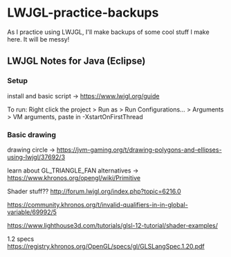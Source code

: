 # LWJGL-practice-backups
As I practice using LWJGL, I'll make backups of some cool stuff I make here. It will be messy!

## LWJGL Notes for Java (Eclipse)

### Setup
install and basic script -> https://www.lwjgl.org/guide 

To run: Right click the project > Run as > Run Configurations... > Arguments > VM arguments, paste in -XstartOnFirstThread

### Basic drawing
drawing circle -> https://jvm-gaming.org/t/drawing-polygons-and-ellipses-using-lwjgl/37692/3 

learn about GL_TRIANGLE_FAN alternatives -> https://www.khronos.org/opengl/wiki/Primitive 

Shader stuff?? 
http://forum.lwjgl.org/index.php?topic=6216.0

https://community.khronos.org/t/invalid-qualifiers-in-in-global-variable/69992/5

https://www.lighthouse3d.com/tutorials/glsl-12-tutorial/shader-examples/

1.2 specs https://registry.khronos.org/OpenGL/specs/gl/GLSLangSpec.1.20.pdf

